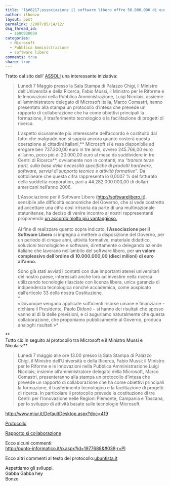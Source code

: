 ```yaml
---
title: 'l&#8217;associazione il software libero offre 50.000.000 di euro al governo'
author: ilbonzo
layout: post
permalink: /2007/05/14/12/
dsq_thread_id:
  - 1680930039
categories:
  - Microsoft
  - Pubblica Amministrazione
  - software libero
comments: true
share: true
---
```

Tratto dal sito dell&#8217; [ASSOLI][1] una interessante iniziativa:

> Lunedì 7 Maggio presso la Sala Stampa di Palazzo Chigi, il Ministro dell’Università e della Ricerca, Fabio Mussi, il Ministro per le Riforme e le Innovazioni nella Pubblica Amministrazione, Luigi Nicolais, assieme all’amministratore delegato di Microsoft Italia, Marco Comastri, hanno presentato alla stampa un protocollo d’intesa che prevede un rapporto di collaborazione che ha come obiettivi principali la formazione, il trasferimento tecnologico e la facilitazione di progetti di ricerca.
>
> L&#8217;aspetto sicuramente più interessante dell&#8217;accordo è costituito dal fatto che malgrado non si sappia ancora quanto costerà questa operazione ai cittadini italiani,** Microsoft si è resa disponibile ad erogare ben 737.300,00 euro in tre anni, ovvero 245.766,00 euro all&#8217;anno, poco più di 20.000,00 euro al mese da suddividere in tre Centri di Ricerca**, ovviamente non in contanti, ma *“tramite terze parti, sulla base delle necessità specifiche di prodotti hardware, software, servizi di supporto tecnico e attività formative”*. Da sottolineare che questa cifra rappresenta lo 0,0007 % del fatturato della suddetta corporation, pari a 44.282.000.000,00 di dollari americani nell&#8217;anno 2006.
>
> L&#8217;Associazione per il Software Libero (<http://softwarelibero.it>), sensibile alle difficoltà economiche del Governo, che si vede costretto ad accettare una cifra così irrisoria da parte di una multinazionale statunitense, ha deciso di venire incontro ai nostri rappresentanti proponendo [un accordo molto più vantaggioso.  
> ][2]  
> Al fine di realizzare quanto sopra indicato, **l&#8217;Associazione per il Software Libero** si impegna a mettere a disposizione del Governo, per un periodo di cinque anni, attività formative, materiale didattico, soluzioni tecnologiche e software, direttamente o delegando aziende italiane che lavorano nell&#8217;ambito del software libero, per **un valore complessivo dell&#8217;ordine di 10.000.000,00 (dieci milioni) di euro all&#8217;anno.**
>
> Sono già stati avviati i contatti con due importanti atenei universitari del nostro paese, interessati anche loro ad investire nella ricerca utilizzando tecnologie rilasciate con licenza libera, unica garanzia di indipendenza tecnologica nonché accademica, come auspicato dall&#8217;articolo 33 della nostra Costituzione.  
> *  
> «Dovunque vengano applicate sufficienti risorse umane e finanziarie – dichiara il Presidente, Paolo Didonè &#8211; si hanno dei risultati che spesso vanno al di là delle previsioni, e ci auguriamo naturalmente che questa collaborazione, che proponiamo pubblicamente al Governo, produca analoghi risultati.»*

**  
Tutto ciò in seguito al protocollo tra Microsoft e il Ministro Mussi e Nicolais:**

> Lunedì 7 maggio alle ore 13.00 presso la Sala Stampa di Palazzo Chigi, il Ministro dell&#8217;Università e della Ricerca, Fabio Mussi; il Ministro per le Riforme e le Innovazioni nella Pubblica Amministrazione,Luigi Nicolais; insieme all&#8217;amministratore delegato della Microsoft, Marco Comastri, presenteranno alla stampa un protocollo d&#8217;intesa che prevede un rapporto di collaborazione che ha come obiettivi principali la formazione, il trasferimento tecnologico e la facilitazione di progetti di ricerca. In particolare il protocollo prevede la costituzione di tre Centri per l&#8217;Innovazione nelle Regioni Piemonte, Campania e Toscana, per lo sviluppo di attività basate sulle tecnologie Microsoft.

<http://www.miur.it/DefaultDesktop.aspx?doc=419>

[Protocollo][3]

[Rapporto si collaborazione][4]

Ecco alcuni commenti:  
<http://punto-informatico.it/p.aspx?id=1977688&#038;r=PI>

Ecco altri commenti al testo del protocollo:[ubuntista.it][5]

Aspettiamo gli sviluppi.  
Gabba Gabba hey  
Bonzo

<div class='kindleWidget kindleLight' >

</div>



 [1]: http://www.softwarelibero.it/lassociazione-il-software-libero-offre-50-000-000-00-di-euro-al-governo
 [2]: http://www.softwarelibero.it/progetti/proposta_governo
 [3]: http://www.palazzochigi.it/GovernoInforma/documenti_ministeri/innovazione/protocollo_microsoft.pdf
 [4]: http://www.palazzochigi.it/GovernoInforma/documenti_ministeri/innovazione/collab_microsoft.pdf
 [5]: http://ubuntista.wordpress.com/2007/05/08/boicotta-microsoft-e-governo-ecco-il-testo-dellintesa/
